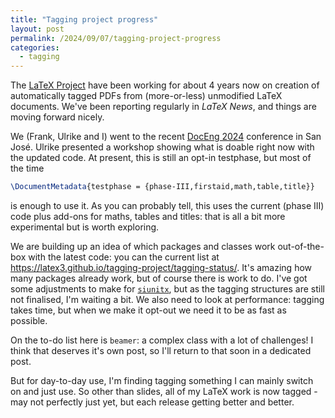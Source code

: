 ```yaml
---
title: "Tagging project progress"
layout: post
permalink: /2024/09/07/tagging-project-progress
categories:
  - tagging
---
```


The [LaTeX Project](https://www.latex-project-org/) have been working for about
4 years now on creation of automatically tagged PDFs from (more-or-less)
unmodified LaTeX documents. We've been reporting regularly in _LaTeX News_, and
things are moving forward nicely.

We (Frank, Ulrike and I) went to the recent [DocEng
2024](https://www.documentengineering.org/doceng2024) conference in San José.
Ulrike presented a workshop showing what is doable right now with the updated
code. At present, this is still an opt-in testphase, but most of the time
```latex
\DocumentMetadata{testphase = {phase-III,firstaid,math,table,title}}
```
is enough to use it. As you can probably tell, this uses the current (phase
III) code plus add-ons for maths, tables and titles: that is all a bit more
experimental but is worth exploring.

We are building up an idea of which packages and classes work out-of-the-box
with the latest code: you can the current list at
https://latex3.github.io/tagging-project/tagging-status/. It's amazing how many
packages already work, but of course there is work to do. I've got some
adjustments to make for [`siunitx`](https://ctan.org/pkg/siunitx), but as the
tagging structures are still not finalised, I'm waiting a bit. We also need to
look at performance: tagging takes time, but when we make it opt-out we need it
to be as fast as possible.

On the to-do list here is `beamer`: a complex class with a lot of challenges! I
think that deserves it's own post, so I'll return to that soon in a dedicated
post.

But for day-to-day use, I'm finding tagging something I can mainly switch on
and just use. So other than slides, all of my LaTeX work is now tagged - may
not perfectly just yet, but each release getting better and better.